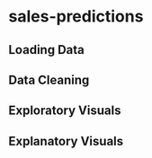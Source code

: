 # sales-predictions

<h2> Loading Data </h2>
<h2> Data Cleaning </h2>
<h2> Exploratory Visuals </h2>
<h2> Explanatory Visuals </h2>
